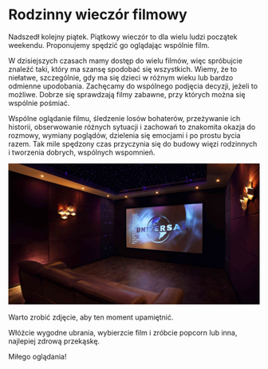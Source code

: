
# Rodzinny wieczór filmowy

Nadszedł kolejny piątek. Piątkowy wieczór to dla wielu ludzi początek weekendu. Proponujemy spędzić go oglądając wspólnie film. 

W dzisiejszych czasach mamy dostęp do wielu filmów, więc spróbujcie znaleźć taki, który ma szansę spodobać się wszystkich. Wiemy, że to niełatwe, szczególnie, gdy ma się dzieci w różnym wieku lub bardzo odmienne upodobania. Zachęcamy do wspólnego podjęcia decyzji, jeżeli to możliwe. Dobrze się sprawdzają filmy zabawne, przy których można się wspólnie pośmiać.

Wspólne oglądanie filmu, śledzenie losów bohaterów, przeżywanie ich historii, obserwowanie różnych sytuacji i zachowań to znakomita okazja do rozmowy, wymiany poglądów, dzielenia się emocjami i po prostu bycia razem. Tak mile spędzony czas przyczynia się do budowy więzi rodzinnych i tworzenia dobrych, wspólnych wspomnień.

![Zdjęcie](/img/2020-12-18.jpg)

Warto zrobić zdjęcie, aby ten moment upamiętnić. 

Włóżcie wygodne ubrania, wybierzcie film i zróbcie popcorn lub inna, najlepiej zdrową przekąskę. 

Miłego oglądania!


